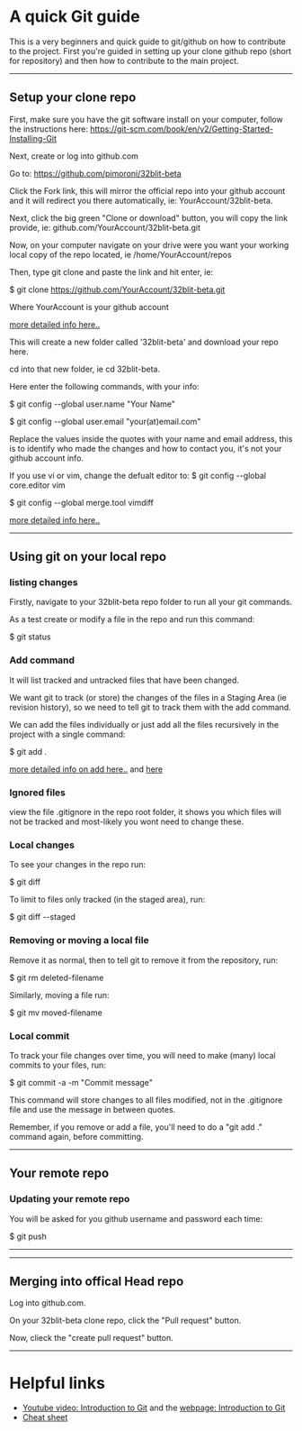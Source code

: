 # A quick Git guide

This is a very beginners and quick guide to git/github on how to contribute to the project.
First you're guided in setting up your clone github repo (short for repository) and then how to contribute to the main project.


---

## Setup your clone repo
First, make sure you have the git software install on your computer, follow the instructions here: https://git-scm.com/book/en/v2/Getting-Started-Installing-Git

Next, create or log into github.com

Go to: https://github.com/pimoroni/32blit-beta

Click the Fork link, this will mirror the official repo into your github account and it will redirect you there automatically, ie: YourAccount/32blit-beta.

Next, click the big green "Clone or download" button, you will copy the link provide, ie: github.com/YourAccount/32blit-beta.git

Now, on your computer navigate on your drive were you want your working local copy of the repo located, ie /home/YourAccount/repos

Then, type git clone and paste the link and hit enter, ie:

$ git clone https://github.com/YourAccount/32blit-beta.git

Where YourAccount is your github account

[more detailed info here..](https://git-scm.com/book/en/v2/Git-Basics-Getting-a-Git-Repository)

This will create a new folder called '32blit-beta' and download your repo here.

cd into that new folder, ie cd 32blit-beta.

Here enter the following commands, with your info:

$ git config --global user.name "Your Name"

$ git config --global user.email "your(at)email.com"

Replace the values inside the quotes with your name and email address, this is to identify who made the changes and how to contact you, it's not your github account info.


If you use vi or vim, change the defualt editor to:
$ git config --global core.editor vim

$ git config --global merge.tool vimdiff



[more detailed info here..](https://git-scm.com/book/en/v2/Getting-Started-First-Time-Git-Setup)

---

## Using git on your local repo

### listing changes
Firstly, navigate to your 32blit-beta repo folder to run all your git commands.

As a test create or modify a file in the repo and run this command:

$ git status

### Add command
It will list tracked and untracked files that have been changed.

We want git to track (or store) the changes of the files in a Staging Area (ie revision history), so we need to tell git to track them with the add command.

We can add the files individually or just add all the files recursively in the project with a single command:

$ git add .


[more detailed info on add here..](https://git-scm.com/book/en/v2/Getting-Started-Getting-Help) and [here](https://git-scm.com/book/en/v2/Git-Basics-Recording-Changes-to-the-Repository)


### Ignored files
view the file .gitignore in the repo root folder, it shows you which files will not be tracked and most-likely you wont need to change these.


### Local changes
To see your changes in the repo run:

$ git diff 


To limit to files only tracked (in the staged area), run:

$ git diff --staged

### Removing or moving a local file
Remove it as normal, then to tell git to remove it from the repository, run:

$ git rm deleted-filename

Similarly, moving a file run:

$ git mv moved-filename


### Local commit
To track your file changes over time, you will need to make (many) local commits to your files, run:

$ git commit -a -m "Commit message"

This command will store changes to all files modified, not in the .gitignore file and use the message in between quotes.

Remember, if you remove or add a file, you'll need to do a "git add ." command again, before committing.


---

## Your remote repo

### Updating your remote repo
You will be asked for you github username and password each time:

$ git push

---
---

## Merging into offical Head repo

Log into github.com.

On your 32blit-beta clone repo, click the "Pull request" button.

Now, clieck the "create pull request" button.

---

# Helpful links
* [Youtube video: Introduction to Git](https://www.youtube.com/watch?v=USjZcfj8yxE) and the [webpage: Introduction to Git](https://www.notion.so/Introduction-to-Git-ac396a0697704709a12b6a0e545db049)
* [Cheat sheet](https://github.github.com/training-kit)
